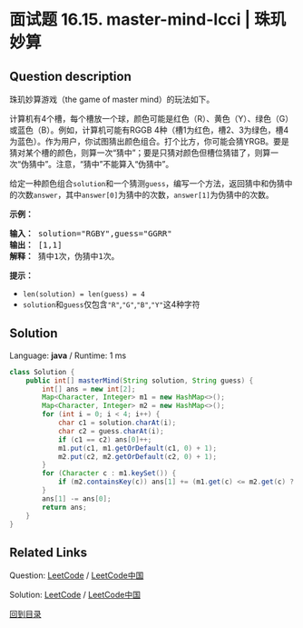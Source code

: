 ﻿# 面试题 16.15. master-mind-lcci | 珠玑妙算

## Question description

<!--If you want to use the English description, use <p>The Game of Master Mind is played as follows:</p>

<p>The computer has four slots, and each slot will contain a ball that is red (R). yellow (Y). green (G) or blue (B). For example, the computer might have RGGB (Slot #1 is red, Slots #2 and #3 are green, Slot #4 is blue).</p>

<p>You, the user, are trying to guess the solution. You might, for example, guess YRGB.</p>

<p>When you guess the correct color for the correct slot, you get a &quot;hit:&#39; If you guess a color that exists but is in the wrong slot, you get a &quot;pseudo-hit:&#39; Note that a slot that is a hit can never count as a pseudo-hit.</p>

<p>For example, if the actual solution is RGBY and you guess GGRR, you have one hit and one pseudo-hit. Write a method that, given a guess and a solution, returns the number of hits and pseudo-hits.</p>

<p>Given a sequence of colors <code>solution</code>, and a <code>guess</code>, write a method that return the number of hits and pseudo-hit <code>answer</code>, where <code>answer[0]</code> is the number of hits and <code>answer[1]</code> is the number of pseudo-hit.</p>

<p><strong>Example: </strong></p>

<pre>
<strong>Input: </strong> solution=&quot;RGBY&quot;,guess=&quot;GGRR&quot;
<strong>Output: </strong> [1,1]
<strong>Explanation: </strong> hit once, pseudo-hit once.
</pre>

<p><strong>Note: </strong></p>

<ul>
	<li><code>len(solution) = len(guess) = 4</code></li>
	<li>There are only <code>&quot;R&quot;</code>,<code>&quot;G&quot;</code>,<code>&quot;B&quot;</code>,<code>&quot;Y&quot;</code> in <code>solution</code>&nbsp;and&nbsp;<code>guess</code>.</li>
</ul>
 instead-->
<p>珠玑妙算游戏（the game of master mind）的玩法如下。</p>
<p>计算机有4个槽，每个槽放一个球，颜色可能是红色（R）、黄色（Y）、绿色（G）或蓝色（B）。例如，计算机可能有RGGB 4种（槽1为红色，槽2、3为绿色，槽4为蓝色）。作为用户，你试图猜出颜色组合。打个比方，你可能会猜YRGB。要是猜对某个槽的颜色，则算一次“猜中”；要是只猜对颜色但槽位猜错了，则算一次“伪猜中”。注意，“猜中”不能算入“伪猜中”。</p>
<p>给定一种颜色组合<code>solution</code>和一个猜测<code>guess</code>，编写一个方法，返回猜中和伪猜中的次数<code>answer</code>，其中<code>answer[0]</code>为猜中的次数，<code>answer[1]</code>为伪猜中的次数。</p>
<p><strong>示例：</strong></p>
<pre><strong>输入：</strong> solution="RGBY",guess="GGRR"
<strong>输出：</strong> [1,1]
<strong>解释：</strong> 猜中1次，伪猜中1次。
</pre>
<p><strong>提示：</strong></p>
<ul>
<li><code>len(solution) = len(guess) = 4</code></li>
<li><code>solution</code>和<code>guess</code>仅包含<code>"R"</code>,<code>"G"</code>,<code>"B"</code>,<code>"Y"</code>这4种字符</li>
</ul>




## Solution

Language: **java**  /  Runtime: 1 ms

```java
class Solution {
    public int[] masterMind(String solution, String guess) {
        int[] ans = new int[2];
        Map<Character, Integer> m1 = new HashMap<>();
        Map<Character, Integer> m2 = new HashMap<>();
        for (int i = 0; i < 4; i++) {
            char c1 = solution.charAt(i);
            char c2 = guess.charAt(i);
            if (c1 == c2) ans[0]++;
            m1.put(c1, m1.getOrDefault(c1, 0) + 1);
            m2.put(c2, m2.getOrDefault(c2, 0) + 1);
        }
        for (Character c : m1.keySet()) {
            if (m2.containsKey(c)) ans[1] += (m1.get(c) <= m2.get(c) ? m1.get(c) : m2.get(c));
        }
        ans[1] -= ans[0];
        return ans;
    }
}


```



## Related Links

Question: [LeetCode](https://leetcode.com/problems/master-mind-lcci/description/)  /  [LeetCode中国](https://leetcode-cn.com/problems/master-mind-lcci/description/)

Solution: [LeetCode](https://leetcode.com/articles/master-mind-lcci/)  /  [LeetCode中国](https://leetcode-cn.com/articles/master-mind-lcci/)

[回到目录](../README.md)